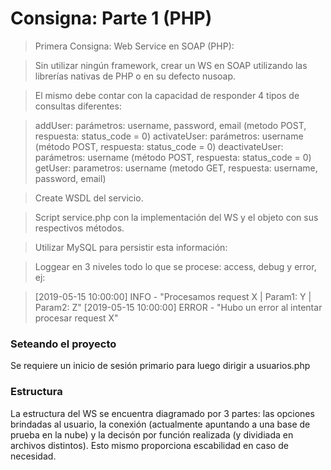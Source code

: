 # Consigna: Parte 1 (PHP)
> Primera Consigna: Web Service en SOAP (PHP):

> Sin utilizar ningún framework, crear un WS en SOAP utilizando las librerías nativas de PHP o en su defecto nusoap.

> El mismo debe contar con la capacidad de responder 4 tipos de consultas diferentes:

>	addUser: parámetros: username, password, email (metodo POST, respuesta: status_code = 0)
>	activateUser: parámetros: username (método POST, respuesta: status_code = 0)
>	deactivateUser: parámetros: username (método POST, respuesta: status_code = 0)
>	getUser: parametros: username (metodo GET, respuesta: username, password, email)

> Create WSDL del servicio.

> Script service.php con la implementación del WS y el objeto con sus respectivos métodos.

> Utilizar MySQL para persistir esta información:

> Loggear en 3 niveles todo lo que se procese: access, debug y error, ej:

>	[2019-05-15 10:00:00] INFO - "Procesamos request X | Param1: Y | Param2: Z"
>	[2019-05-15 10:00:00] ERROR - "Hubo un error al intentar procesar request X"


### Seteando el proyecto

Se requiere un inicio de sesión primario para luego dirigir a usuarios.php

### Estructura

La estructura del WS se encuentra diagramado por 3 partes: las opciones brindadas al usuario, la conexión (actualmente apuntando a una base de prueba en la nube) y la decisón por función realizada (y dividiada en archivos distintos). Esto mismo proporciona escabilidad en caso de necesidad.
